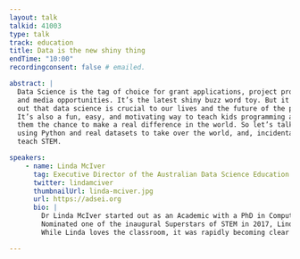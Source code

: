```yaml
---
layout: talk
talkid: 41003
type: talk
track: education
title: Data is the new shiny thing
endTime: "10:00"
recordingconsent: false # emailed.

abstract: |
  Data Science is the tag of choice for grant applications, project proposals,
  and media opportunities. It’s the latest shiny buzz word toy. But it turns
  out that data science is crucial to our lives and the future of the planet.
  It’s also a fun, easy, and motivating way to teach kids programming and give
  them the chance to make a real difference in the world. So let’s talk about
  using Python and real datasets to take over the world, and, incidentally,
  teach STEM.

speakers:
    - name: Linda McIver
      tag: Executive Director of the Australian Data Science Education Institute
      twitter: lindamciver
      thumbnailUrl: linda-mciver.jpg
      url: https://adsei.org
      bio: | 
        Dr Linda McIver started out as an Academic with a PhD in Computer Science Education. When it became apparent that High School teaching was a lot more fun, Linda began a highly successful career at John Monash Science School, where she built innovative courses in Computational and Data Science for year 10 and year 11 students.
        Nominated one of the inaugural Superstars of STEM in 2017, Linda is passionate about creating authentic project experiences to motivate all students to become technologically and data literate.
        While Linda loves the classroom, it was rapidly becoming clear that teachers in the Australian School system were keen to embrace Data Science, but that there was a serious lack of resources to support that. That’s why Linda created ADSEI – to support Data Science in education.

---
```


